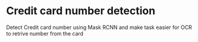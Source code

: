 # Credit card number detection
Detect Credit card number using Mask RCNN and make task easier for OCR to retrive number from the card
